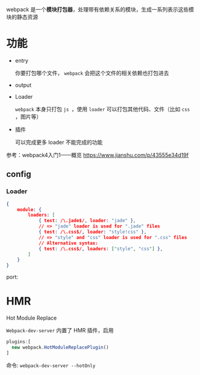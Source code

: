 webpack 是一个**模块打包器**，处理带有依赖关系的模块，生成一系列表示这些模块的静态资源





# 功能

- entry

  你要打包哪个文件， `webpack` 会把这个文件的相关依赖也打包进去

- output

- Loader

  `webpack` 本身只打包 `js `，使用 `loader` 可以打包其他代码、文件（比如 `css` ，图片等）

- 插件

  可以完成更多 loader 不能完成的功能

参考：webpack4入门1——概览 <https://www.jianshu.com/p/43555e34d19f>

## config

### Loader

```json
{
    module: {
        loaders: [
            { test: /\.jade$/, loader: "jade" },
            // => "jade" loader is used for ".jade" files
            { test: /\.css$/, loader: "style!css" },
            // => "style" and "css" loader is used for ".css" files
            // Alternative syntax:
            { test: /\.css$/, loaders: ["style", "css"] },
        ]
    }
}
```



port:





# HMR

Hot Module Replace



`Webpack-dev-server` 内置了 HMR 插件，启用



```javascript
plugins:[
  new webpack.HotModuleReplacePlugin()
]
```

命令: `webpack-dev-server --hotOnly`





